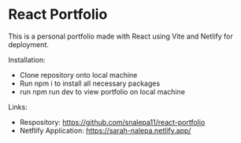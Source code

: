 # React Portfolio

This is a personal portfolio made with React using Vite and Netlify for deployment. 

Installation: 
* Clone repository onto local machine
* Run npm i to install all necessary packages
* run npm run dev to view portfolio on local machine

Links: 
* Respository: https://github.com/snalepa11/react-portfolio
* Netflify Application: https://sarah-nalepa.netlify.app/

